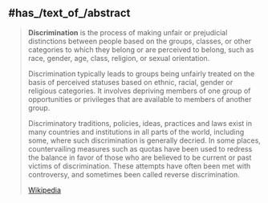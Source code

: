 ﻿---
has_id_wikidata: Q169207
MeSH_tree_code: F01.145.813.629
IPTC_NewsCode: mediatopic/20000775
name_in_kana: さべつ
instance_of:
- '[[_Standards/WikiData/WD~crime,83267]]'
- "[[_Standards/WikiData/WD~hate crime,459409]]"
- "[[_Standards/WikiData/WD~legal concept,2135465]]"
- "[[_Standards/WikiData/WD~sociological concept,33104129]]"
has_part_s_:
- '[[_Standards/WikiData/WD~sexism,93200]]'
- '[[_Standards/WikiData/WD~ableism,1192251]]'
- "[[_Standards/WikiData/WD~class discrimination,1414964]]"
- '[[_Standards/WikiData/WD~lookism,1463434]]'
- '[[_Standards/WikiData/WD~racism,8461]]'
- '[[_Standards/WikiData/WD~homophobia,33487]]'
- '[[_Standards/WikiData/WD~transphobia,59677]]'
has_cause: '[[_Standards/WikiData/WD~xenophobia,166005]]'
named_after: '[[_Standards/WikiData/WD~discriminant,192487]]'
said_to_be_the_same_as:
- "[[_Standards/WikiData/WD~affirmative action,214244]]"
- "[[_Standards/WikiData/WD~negative discrimination,1772837]]"
different_from:
- "[[_Standards/WikiData/WD~affirmative action,214244]]"
- '[[_Standards/WikiData/WD~Q1228891,1228891]]'
- '[[_Standards/WikiData/WD~discrimination,69942272]]'
has_effect:
- "[[_Standards/WikiData/WD~hate crime,459409]]"
- "[[_Standards/WikiData/WD~hate speech,653347]]"
- "[[_Standards/WikiData/WD~social inequality,5431887]]"
subclass_of:
- "[[_Standards/WikiData/WD~social issue,1920219]]"
- '[[_Standards/WikiData/WD~discrimination,115667577]]'
- '[[_Standards/WikiData/WD~behavior,9332]]'
described_by_source:
- "[[_Standards/WikiData/WD~Armenian Soviet Encyclopedia,2657718]]"
- "[[_Standards/WikiData/WD~Gender Glossar,106508758]]"
- "[[_Standards/WikiData/WD~Red Blue Translator,131935072]]"
studied_in:
- "[[_Standards/WikiData/WD~feminist theory,4810748]]"
- "[[_Standards/WikiData/WD~sociology of inequalities,111327036]]"
topic_s_main_template:
- "[[_Standards/WikiData/WD~Template_Discrimination sidebar,7583764]]"
- '[[_Standards/WikiData/WD~Template_Discrimination,13107827]]'
topic_s_main_Wikimedia_portal: '[[_Standards/WikiData/WD~Portal_Discrimination,13107857]]'
opposite_of:
- '[[_Standards/WikiData/WD~non-discrimination,27976816]]'
- '[[_Standards/WikiData/WD~anti-discrimination,58375253]]'
relates_to_sustainable_development_goal_target_or_indicator: "[[_Standards/WikiData/WD~Target 10.3 of the Sustainable Development Goals,57590844]]"
Library_of_Congress_Classification: K3242
Universal_Decimal_Classification: 316.647.82
Commons_category: "Prejudice and discrimination"
OmegaWiki_Defined_Meaning: 362694
related_image: "http://commons.wikimedia.org/wiki/Special:FilePath/%22Colored%22%20drinking%20fountain%20from%20mid-20th%20century%20with%20african-american%20drinking.jpg"
U_S_National_Archives_Identifier: 10639691
Basisklassifikation: 71.61
PhilPapers_topic: discrimination
---

## #has_/text_of_/abstract 

> **Discrimination** is the process of making unfair or prejudicial distinctions between people 
> based on the groups, classes, or other categories to which they belong or are perceived to belong, 
> such as race, gender, age, class, religion, or sexual orientation. 
> 
> Discrimination typically leads to groups being unfairly treated on the basis of perceived statuses 
> based on ethnic, racial, gender or religious categories.
>  It involves depriving members of one group of opportunities or privileges 
>  that are available to members of another group.
>
> Discriminatory traditions, policies, ideas, practices and laws exist in many countries and institutions in all parts of the world, including some, where such discrimination is generally decried. In some places, countervailing measures such as quotas have been used to redress the balance in favor of those who are believed to be current or past victims of discrimination. These attempts have often been met with controversy, and sometimes been called reverse discrimination.
>
> [Wikipedia](https://en.wikipedia.org/wiki/Discrimination)

